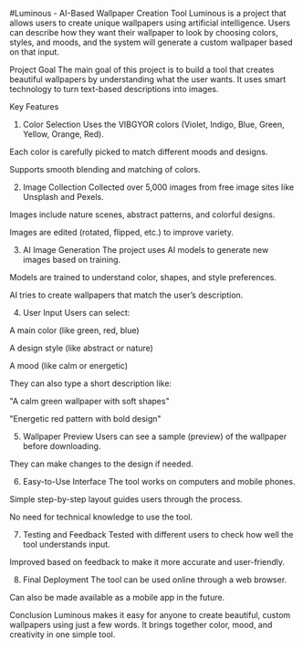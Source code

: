 #Luminous - AI-Based Wallpaper Creation Tool
Luminous is a project that allows users to create unique wallpapers using artificial intelligence. Users can describe how they want their wallpaper to look by choosing colors, styles, and moods, and the system will generate a custom wallpaper based on that input.

Project Goal
The main goal of this project is to build a tool that creates beautiful wallpapers by understanding what the user wants. It uses smart technology to turn text-based descriptions into images.

Key Features
1. Color Selection
Uses the VIBGYOR colors (Violet, Indigo, Blue, Green, Yellow, Orange, Red).

Each color is carefully picked to match different moods and designs.

Supports smooth blending and matching of colors.

2. Image Collection
Collected over 5,000 images from free image sites like Unsplash and Pexels.

Images include nature scenes, abstract patterns, and colorful designs.

Images are edited (rotated, flipped, etc.) to improve variety.

3. AI Image Generation
The project uses AI models to generate new images based on training.

Models are trained to understand color, shapes, and style preferences.

AI tries to create wallpapers that match the user’s description.

4. User Input
Users can select:

A main color (like green, red, blue)

A design style (like abstract or nature)

A mood (like calm or energetic)

They can also type a short description like:

"A calm green wallpaper with soft shapes"

"Energetic red pattern with bold design"

5. Wallpaper Preview
Users can see a sample (preview) of the wallpaper before downloading.

They can make changes to the design if needed.

6. Easy-to-Use Interface
The tool works on computers and mobile phones.

Simple step-by-step layout guides users through the process.

No need for technical knowledge to use the tool.

7. Testing and Feedback
Tested with different users to check how well the tool understands input.

Improved based on feedback to make it more accurate and user-friendly.

8. Final Deployment
The tool can be used online through a web browser.

Can also be made available as a mobile app in the future.

Conclusion
Luminous makes it easy for anyone to create beautiful, custom wallpapers using just a few words. It brings together color, mood, and creativity in one simple tool.
